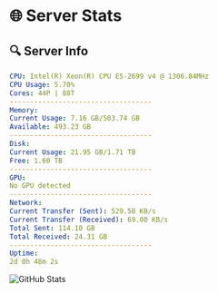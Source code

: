 # 🌐 Server Stats
## 🔍 Server Info
```yaml
CPU: Intel(R) Xeon(R) CPU E5-2699 v4 @ 1306.84MHz
CPU Usage: 5.70%
Cores: 44P | 88T
-----------------------------------
Memory:
Current Usage: 7.16 GB/503.74 GB
Available: 493.23 GB
-----------------------------------
Disk:
Current Usage: 21.95 GB/1.71 TB
Free: 1.60 TB
-----------------------------------
GPU:
No GPU detected
-----------------------------------
Network:
Current Transfer (Sent): 529.58 KB/s
Current Transfer (Received): 69.00 KB/s
Total Sent: 114.10 GB
Total Received: 24.31 GB
-----------------------------------
Uptime:
2d 0h 48m 2s
```
![GitHub Stats](https://img.shields.io/badge/Updated-2025-04-21_17:56:50-blue)